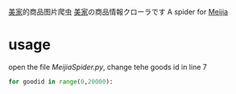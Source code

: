 [美家](http://shop.meijiae.com/)的商品图片爬虫
[美家](http://shop.meijiae.com/)の商品情報クローラです
A spider for [Meijia](http://shop.meijiae.com/)


# usage
open the file *MeijiaSpider.py*, change tehe goods id in line 7 
```python
for goodid in range(0,20000):
```


